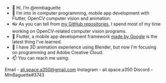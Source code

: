 - 👋 Hi, I’m @mmbaguette
- 👀 I’m into in computer programming, mobile app development with Flutter, OpenCV computer vision and animation.
- 👓 As you can tell from [my GitHub repositories](https://github.com/mmbaguette?tab=repositories "My Projects"), I spend 
      most of my time working on OpenCV-related computer vision programs.
- 🦋 Flutter, a mobile app development framework [made by Google](flutter.dev "Flutter") is the latest thing I've learned.
- 🌱 I have 3D animation experience using Blender, but now I'm focusing on programming and Adobe Creative Cloud.
- 📫 You can reach me using:

Email - ali.space.a350@gmail.com
Instagram - ali.space.a350
Discord - MmBaguette#3743
